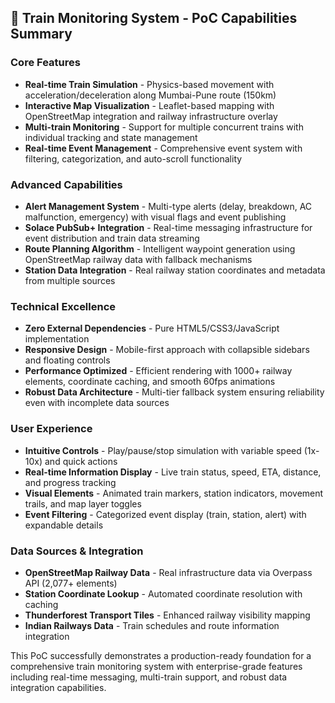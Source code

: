 ## 🚂 Train Monitoring System - PoC Capabilities Summary

### **Core Features**
- **Real-time Train Simulation** - Physics-based movement with acceleration/deceleration along Mumbai-Pune route (150km)
- **Interactive Map Visualization** - Leaflet-based mapping with OpenStreetMap integration and railway infrastructure overlay
- **Multi-train Monitoring** - Support for multiple concurrent trains with individual tracking and state management
- **Real-time Event Management** - Comprehensive event system with filtering, categorization, and auto-scroll functionality

### **Advanced Capabilities**
- **Alert Management System** - Multi-type alerts (delay, breakdown, AC malfunction, emergency) with visual flags and event publishing
- **Solace PubSub+ Integration** - Real-time messaging infrastructure for event distribution and train data streaming
- **Route Planning Algorithm** - Intelligent waypoint generation using OpenStreetMap railway data with fallback mechanisms
- **Station Data Integration** - Real railway station coordinates and metadata from multiple sources

### **Technical Excellence**
- **Zero External Dependencies** - Pure HTML5/CSS3/JavaScript implementation
- **Responsive Design** - Mobile-first approach with collapsible sidebars and floating controls
- **Performance Optimized** - Efficient rendering with 1000+ railway elements, coordinate caching, and smooth 60fps animations
- **Robust Data Architecture** - Multi-tier fallback system ensuring reliability even with incomplete data sources

### **User Experience**
- **Intuitive Controls** - Play/pause/stop simulation with variable speed (1x-10x) and quick actions
- **Real-time Information Display** - Live train status, speed, ETA, distance, and progress tracking
- **Visual Elements** - Animated train markers, station indicators, movement trails, and map layer toggles
- **Event Filtering** - Categorized event display (train, station, alert) with expandable details

### **Data Sources & Integration**
- **OpenStreetMap Railway Data** - Real infrastructure data via Overpass API (2,077+ elements)
- **Station Coordinate Lookup** - Automated coordinate resolution with caching
- **Thunderforest Transport Tiles** - Enhanced railway visibility mapping
- **Indian Railways Data** - Train schedules and route information integration

This PoC successfully demonstrates a production-ready foundation for a comprehensive train monitoring system with enterprise-grade features including real-time messaging, multi-train support, and robust data integration capabilities.